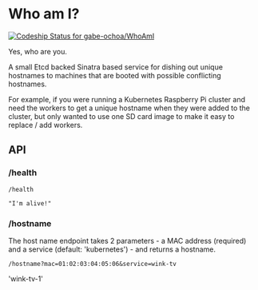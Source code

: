 # Who am I?
[ ![Codeship Status for gabe-ochoa/WhoAmI](https://app.codeship.com/projects/43ec8010-dec2-0134-f6d9-669b3eb0e523/status?branch=master)](https://app.codeship.com/projects/204740)

Yes, who are you.

A small Etcd backed Sinatra based service for dishing out unique hostnames to machines that are booted with possible conflicting hostnames.

For example, if you were running a Kubernetes Raspberry Pi cluster and need the workers to get a unique hostname when they were added to the cluster, but only wanted to use one SD card image to make it easy to replace / add workers.

## API

### /health
```
/health
```
```
"I'm alive!"
```

### /hostname
The host name endpoint takes 2 parameters - a MAC address (required) and a service (default: 'kubernetes') - and returns a hostname.
```
/hostname?mac=01:02:03:04:05:06&service=wink-tv
```
'wink-tv-1'
```
